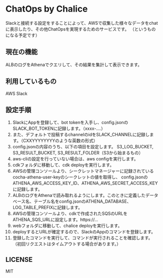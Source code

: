 # ChatOps by Chalice

Slackと接続する設定をすることによって、AWSで収集した様々なデータをchatに表示したり、その他ChatOpsを実現するためのサービスです。
（というものになる予定です）

## 現在の機能

ALBのログをAthenaでクエリして、その結果を集計して表示できます。

## 利用しているもの

AWS
Slack

## 設定手順

1. SlackにAppを登録して、bot tokenを入手し、config.jsonのSLACK_BOT_TOKENに記録します。（xxxx-....）
2. また、デフォルトで投稿するchannelのidをSLACK_CHANNELに記録します。（CXXYYYYYYYYのような英数の形式）
3. config.jsonの内容のうち、以下の項目を設定します。 S3_LOG_BUCKET, S3_RESULT_BUCKET, S3_RESULT_FOLDER（S3から始まるもの）
4. aws-cliの設定を行っていない場合は、aws configを実行します。
5. cdkフォルダに移動して、cdk deployを実行します。
6. AWSの管理コンソールより、シークレットマネージャーに記録されているcocha-athena-user-keyのシークレットの値を取得し、
  config.jsonのATHENA_AWS_ACCESS_KEY_ID、ATHENA_AWS_SECRET_ACCESS_KEYに記録します。
7. ALBのログをAthenaで読み取れるようにします。このときに定義したデータベース名、テーブル名をconfig.jsonのATHENA_DATABASE、LOG_TABLE_PREFIXに記録します。
8. AWSの管理コンソールより、cdkで作成されたSQSのURLをATHENA_SQS_URLに設定します。https://...
9. webフォルダに移動して、chalice deployを実行します。
10. deployするとURLが確定するので、SlackのAppのコマンドを登録します。
11. 登録したコマンドを実行して、コマンドが実行されることを確認します。（初回リクエストはタイムアウトする場合があります。）

## LICENSE

MIT
